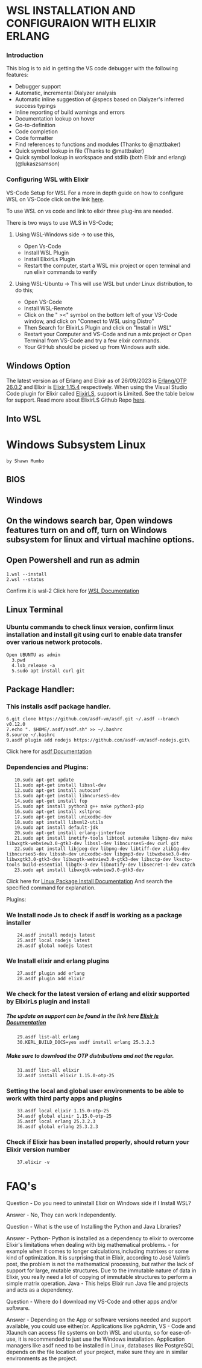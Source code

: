 # WSL INSTALLATION AND CONFIGURAION WITH ELIXIR ERLANG
### Introduction

This blog is to aid in getting the VS code debugger with the following features:
  - Debugger support
  - Automatic, incremental Dialyzer analysis
  - Automatic inline suggestion of @specs based on Dialyzer's inferred success typings
  - Inline reporting of build warnings and errors
  - Documentation lookup on hover
  - Go-to-definition
  - Code completion
  - Code formatter
  - Find references to functions and modules (Thanks to @mattbaker)
  - Quick symbol lookup in file (Thanks to @mattbaker)
  - Quick symbol lookup in workspace and stdlib (both Elixir and erlang) (@lukaszsamson)

### Configuring WSL with Elixir

VS-Code Setup for WSL
For a more in depth guide on how to configure WSL on VS-Code click on the link [here](https://code.visualstudio.com/docs/remote/wsl).

To use WSL on vs code and link to elixir three plug-ins are needed.

There is two ways to use WLS in VS-Code;

1. Using WSL-Windows side -> to use this,
      - Open Vs-Code
      - Install WSL Plugin
      - Install ElixirLs Plugin 
      - Restart the computer, start a WSL mix project or open terminal and run elixir commands to verify

2. Using WSL-Ubuntu -> This will use WSL but under Linux distribution, to do this;
      - Open VS-Code
      - Install WSL-Remote 
      - Click on the " ><" symbol on the bottom left of your VS-Code window, and click on "Connect to WSL using Distro"
      - Then Search for ElixirLs Plugin and click on "Install in WSL"
      - Restart your Computer and VS-Code and run a mix project or Open Terminal from VS-Code and try a few elixir commands.
      - Your GitHub should be picked up from Windows auth side.

## Windows Option

The latest version as of Erlang and Elixir as of 26/09/2023 is [Erlang/OTP 26.0.2](https://github.com/erlang/otp/releases/download/OTP-26.0.2/otp_win64_26.0.2.exe) and Elixir is [Elixir 1.15.4](https://github.com/elixir-lang/elixir/releases/download/v1.15.4/elixir-otp-26.exe) respectively. 
When using the Visual Studio Code plugin for Elixir called [ElixirLS](https://elixir-lsp.github.io/elixir-ls/), support is Limited.
See the table below for support.  Read more about ElixirLS Github Repo [here](https://github.com/elixir-lsp/elixir-ls).

## Into WSL

# Windows Subsystem Linux 
    by Shawn Mumbo
## BIOS



## Windows

## On the windows search bar, Open windows features turn on and off, turn on Windows subsystem for linux and virtual machine options.
## Open Powershell and run as admin

    1.wsl --install
    2.wsl --status

   Confirm it is wsl-2
   Click here for [WSL Documentation](https://learn.microsoft.com/en-us/windows/wsl/)

## Linux Terminal

### Ubuntu commands to check linux version, confirm linux installation and install git using curl to enable data transfer over various network protocols. 

    Open UBUNTU as admin
      3.pwd
      4.lsb_release -a 
      5.sudo apt install curl git
## Package Handler:

### This installs asdf package handler. 

    6.git clone https://github.com/asdf-vm/asdf.git ~/.asdf --branch v0.12.0     
    7.echo ". $HOME/.asdf/asdf.sh" >> ~/.bashrc     
    8.source ~/.bashrc
    9.asdf plugin add nodejs https://github.com/asdf-vm/asdf-nodejs.git\
Click here for [asdf Documentation](https://asdf-vm.com/guide/introduction.html)
    
### Dependencies and Plugins:
       10.sudo apt-get update
       11.sudo apt-get install libssl-dev
       12.sudo apt-get install autoconf
       13.sudo apt-get install libncurses5-dev
       14.sudo apt-get install fop
       15.sudo apt install python3 g++ make python3-pip
       16.sudo apt-get install xsltproc
       17.sudo apt-get install unixodbc-dev
       18.sudo apt install libxml2-utils
       19.sudo apt install default-jdk
       20.sudo apt-get install erlang-jinterface
       21.sudo apt install inotify-tools libtool automake libgmp-dev make libwxgtk-webview3.0-gtk3-dev libssl-dev libncurses5-dev curl git 
       22.sudo apt install libjpeg-dev libpng-dev libtiff-dev zlib1g-dev libncurses5-dev libssh-dev unixodbc-dev libgmp3-dev libwxbase3.0-dev libwxgtk3.0-gtk3-dev libwxgtk-webview3.0-gtk3-dev libsctp-dev lksctp-tools build-essential libgtk-3-dev libnotify-dev libsecret-1-dev catch
       23.sudo apt install libwxgtk-webview3.0-gtk3-dev
Click here for [Linux Package Install Documentation](https://howtoinstall.co/en/)
And search the specified command for explanation.
      
      
   Plugins:
### We Install node Js to check if asdf is working as a package installer
    
        24.asdf install nodejs latest    
        25.asdf local nodejs latest    
        26.asdf global nodejs latest

        
### We Install elixir and erlang plugins 

        
        27.asdf plugin add erlang    
        28.asdf plugin add elixir

### We check for the latest version of erlang and elixir supported by ElixirLs plugin and install
##### The update on support can be found in the link here [Elixir ls Documentation](https://github.com/elixir-lsp/elixir-ls)

        29.asdf list-all erlang
        30.KERL_BUILD_DOCS=yes asdf install erlang 25.3.2.3

##### Make sure to download the OTP distributions and not the regular.

        31.asdf list-all elixir
        32.asdf install elixir 1.15.0-otp-25    

### Setting the local and global user environments to be able to work with third party apps and plugins

        33.asdf local elixir 1.15.0-otp-25    
        34.asdf global elixir 1.15.0-otp-25
        35.asdf local erlang 25.3.2.3  
        36.asdf global erlang 25.3.2.3

### Check if Elixir has been installed properly, should return your Elixir version number

 
        37.elixir -v



# FAQ's

Question - Do you need to uninstall Elixir on Windows side if I Install WSL?

Answer - No, They can work Independently.

Question - What is the use of Installing the Python and Java Libraries?

Answer - Python- Python is installed as a dependency to elixir to overcome Elixir's limitations when 	dealing with big mathematical problems. - for example when it comes to longer calculations,including matrixes or some kind of optimization. It is surprising that in Elixir, according to José 	Valim’s post, the problem is not the mathematical processing, but rather the lack of support for large, mutable structures. Due to the immutable nature of data in Elixir, you really need a lot of copying of immutable structures to perform a simple matrix operation.
Java - This helps Elixir run Java file and projects and acts as a dependency.


Question - Where do I download my VS-Code and other apps and/or software.

Answer - Depending on the App or software versions needed and support available, you could use either/or.
Applications like pgAdmin, VS - Code and  Xlaunch can access file systems on both WSL and ubuntu, so for ease-of-use, it is recommended to just use the Windows installation. 
Application managers like asdf need to be installed in Linux, databases like PostgreSQL depends on the file location of your project, make sure they are in similar environments as the project. 


